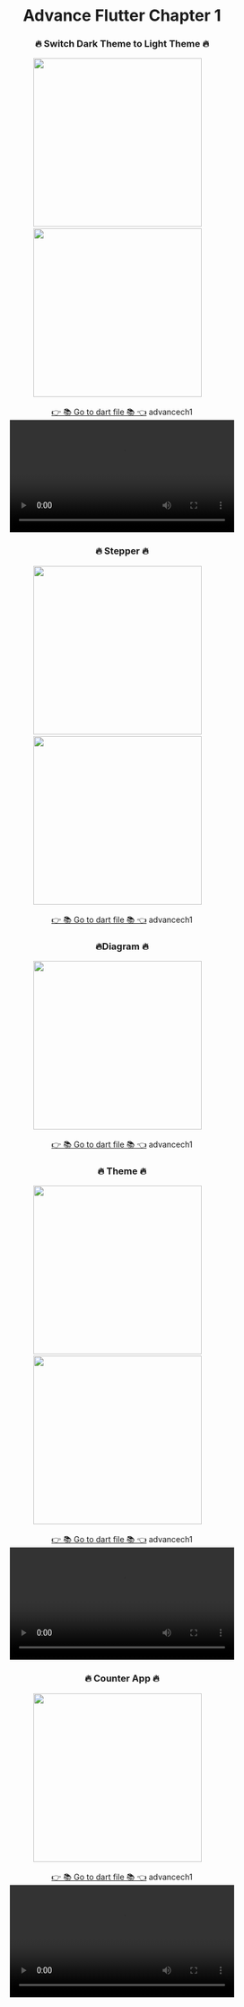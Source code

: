 <h1 align="center">Advance Flutter Chapter 1</h1>

<h3 align="center">🔥 Switch Dark Theme to Light Theme 🔥</h3>
<p align="center">
  <img src='https://github.com/AnjaliPurohit2811/advancech1/assets/143180602/09c07214-ceac-4360-8ec5-db06ededec69' width = 300>&nbsp;&nbsp;&nbsp;&nbsp;
  <img src='https://github.com/AnjaliPurohit2811/advancech1/assets/143180602/fe96e275-fcb1-4b0c-9b4d-c041b0191f9c' width = 300>&nbsp;&nbsp;&nbsp;&nbsp;

  <div align="center">
    <a href="https://github.com/AnjaliPurohit2811/advancech1/tree/master/lib/theme">👉 📚 Go to dart file 📚 👈</a>
    advancech1




<video src="https://github.com/AnjaliPurohit2811/advancech1/assets/143180602/a696f62b-425a-4193-a5c1-8ed839c074d0" width="400">
  </div>
</p>

<h3 align="center">🔥 Stepper 🔥</h3>
<p align="center">
  <img src='https://github.com/AnjaliPurohit2811/advancech1/assets/143180602/a7cacfe0-cd75-4096-a631-5392aec9091f' width = 300>&nbsp;&nbsp;&nbsp;&nbsp;
  <img src='https://github.com/AnjaliPurohit2811/advancech1/assets/143180602/cef9bd1d-8299-45fb-874f-6e691998809b' width = 300>&nbsp;&nbsp;&nbsp;&nbsp;

  <div align="center">
    <a href="https://github.com/AnjaliPurohit2811/advancech1/tree/master/lib/theme">👉 📚 Go to dart file 📚 👈</a>
    advancech1
  </div></p>
  <h3 align="center">🔥Diagram 🔥</h3>
<p align="center">
  <img src='https://github.com/AnjaliPurohit2811/advancech1/assets/143180602/8d63ba3f-1872-4ee0-bed7-1e7aa2dec4b3' width = 300>&nbsp;&nbsp;&nbsp;&nbsp;
 

  <div align="center">
    <a href="https://github.com/AnjaliPurohit2811/advancech1">👉 📚 Go to dart file 📚 👈</a>
    advancech1

  </div>


  <h3 align="center">🔥 Theme 🔥</h3>
<p align="center">
  <img src='https://github.com/AnjaliPurohit2811/advancech1/assets/143180602/620e03e8-c5cb-4a73-8c0f-5917f4bcfade' width = 300>&nbsp;&nbsp;&nbsp;&nbsp;
  <img src='https://github.com/AnjaliPurohit2811/advancech1/assets/143180602/c218120f-5358-4f99-9015-ccab9eadf384' width = 300>&nbsp;&nbsp;&nbsp;&nbsp;

  <div align="center">
    <a href="https://github.com/AnjaliPurohit2811/advancech1/tree/master/lib/themeui">👉 📚 Go to dart file 📚 👈</a>
    advancech1




<video src="https://github.com/AnjaliPurohit2811/advancech1/assets/143180602/9cf2cfa5-70fb-4b27-b213-5316d442ad01" width="400">
  </div>
</p>

  <h3 align="center">🔥 Counter App 🔥</h3>
<p align="center">
  <img src='https://github.com/AnjaliPurohit2811/advancech1/assets/143180602/63bb64e4-7f79-43af-a2cc-0c207d5cfbc4' width = 300>&nbsp;&nbsp;&nbsp;&nbsp;
 

  <div align="center">
    <a href="https://github.com/AnjaliPurohit2811/advancech1/tree/master/lib/counter">👉 📚 Go to dart file 📚 👈</a>
    advancech1




<video src="https://github.com/AnjaliPurohit2811/advancech1/assets/143180602/7d1775f7-fb0f-46f6-aba1-fedea4660aa9" width="400">
  </div>
</p>











